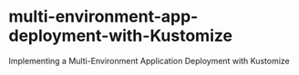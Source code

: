 # multi-environment-app-deployment-with-Kustomize
Implementing  a Multi-Environment Application Deployment with Kustomize
